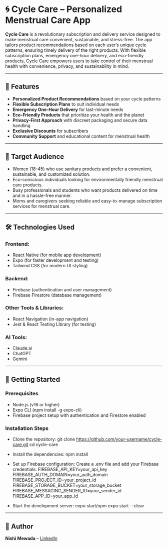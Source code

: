 
# 🌀 Cycle Care – Personalized Menstrual Care App

**Cycle Care** is a revolutionary subscription and delivery service designed to make menstrual care convenient, sustainable, and stress-free. The app tailors product recommendations based on each user’s unique cycle patterns, ensuring timely delivery of the right products. With flexible subscription plans, emergency one-hour delivery, and eco-friendly products, Cycle Care empowers users to take control of their menstrual health with convenience, privacy, and sustainability in mind.

---

## 🚀 Features

- **Personalized Product Recommendations** based on your cycle patterns  
- **Flexible Subscription Plans** to suit individual needs  
- **Emergency One-Hour Delivery** for last-minute needs  
- **Eco-Friendly Products** that prioritize your health and the planet  
- **Privacy-First Approach** with discreet packaging and secure data handling  
- **Exclusive Discounts** for subscribers  
- **Community Support** and educational content for menstrual health  

---

## 👥 Target Audience
- Women (18-45) who use sanitary products and prefer a convenient, sustainable, and
customized solution.
- Eco-conscious individuals looking for environmentally friendly menstrual care
products.
- Busy professionals and students who want products delivered on time and in a
hassle-free manner.
- Moms and caregivers seeking reliable and easy-to-manage subscription services for
menstrual care.

---

## 🛠 Technologies Used

### **Frontend:**
- React Native (for mobile app development)  
- Expo (for faster development and testing)  
- Tailwind CSS (for modern UI styling)  

### **Backend:**
- Firebase (authentication and user management)
- Firebase Firestore (database management)  

### **Other Tools & Libraries:**
- React Navigation (in-app navigation)  
- Jest & React Testing Library (for testing)

### **AI Tools:**
- Claude.ai
- ChatGPT
- Gemini

---

## 📱 Getting Started

### Prerequisites
- Node.js (v16 or higher)
- Expo CLI (npm install -g expo-cli)
- Firebase project setup with authentication and Firestore enabled

### Installation Steps

- Clone the repository:
git clone https://github.com/your-username/cycle-care.git
cd cycle-care

- Install the dependencies:
npm install

- Set up Firebase configuration:
Create a .env file and add your Firebase credentials:
FIREBASE_API_KEY=your_api_key
FIREBASE_AUTH_DOMAIN=your_auth_domain
FIREBASE_PROJECT_ID=your_project_id
FIREBASE_STORAGE_BUCKET=your_storage_bucket
FIREBASE_MESSAGING_SENDER_ID=your_sender_id
FIREBASE_APP_ID=your_app_id

- Start the development server:
expo start/npm expo start --clear

---

## 📝 Author  
**Nishi Mewada** – [LinkedIn](https://www.linkedin.com/in/nishi-mewada)
